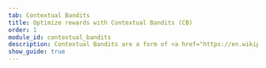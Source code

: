 ```yaml
---
tab: Contextual Bandits
title: Optimize rewards with Contextual Bandits (CB)
order: 1
module_id: contextual_bandits
description: Contextual Bandits are a form of <a href="https://en.wikipedia.org/wiki/Reinforcement_learning" target="_blank">reinforcement learning</a>, where one observes the environment, then makes a decision that optimizes for an observed reward. The vast majority of production real world RL systems use Contextual Bandits because the number of samples needed to learn is very low compared to other forms of reinforcement learning.
show_guide: true
---
```


